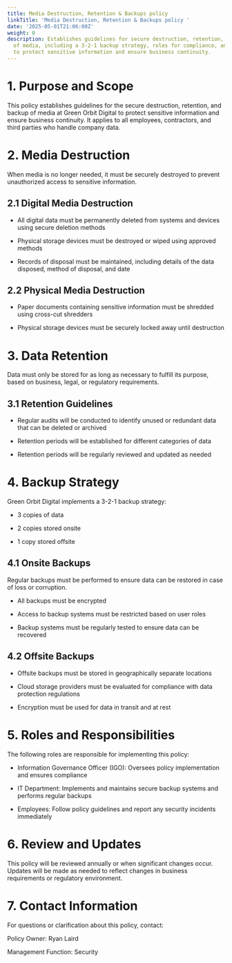 ```yaml
---
title: Media Destruction, Retention & Backups policy
linkTitle: 'Media Destruction, Retention & Backups policy '
date: '2025-05-01T21:06:00Z'
weight: 0
description: Establishes guidelines for secure destruction, retention, and backup
  of media, including a 3-2-1 backup strategy, roles for compliance, and regular reviews
  to protect sensitive information and ensure business continuity.
---
```



# 1. Purpose and Scope

This policy establishes guidelines for the secure destruction, retention, and backup of media at Green Orbit Digital to protect sensitive information and ensure business continuity. It applies to all employees, contractors, and third parties who handle company data.

# 2. Media Destruction

When media is no longer needed, it must be securely destroyed to prevent unauthorized access to sensitive information.

## 2.1 Digital Media Destruction

- All digital data must be permanently deleted from systems and devices using secure deletion methods

- Physical storage devices must be destroyed or wiped using approved methods

- Records of disposal must be maintained, including details of the data disposed, method of disposal, and date

## 2.2 Physical Media Destruction

- Paper documents containing sensitive information must be shredded using cross-cut shredders

- Physical storage devices must be securely locked away until destruction

# 3. Data Retention

Data must only be stored for as long as necessary to fulfill its purpose, based on business, legal, or regulatory requirements.

## 3.1 Retention Guidelines

- Regular audits will be conducted to identify unused or redundant data that can be deleted or archived

- Retention periods will be established for different categories of data

- Retention periods will be regularly reviewed and updated as needed

# 4. Backup Strategy

Green Orbit Digital implements a 3-2-1 backup strategy:

- 3 copies of data

- 2 copies stored onsite

- 1 copy stored offsite

## 4.1 Onsite Backups

Regular backups must be performed to ensure data can be restored in case of loss or corruption.

- All backups must be encrypted

- Access to backup systems must be restricted based on user roles

- Backup systems must be regularly tested to ensure data can be recovered

## 4.2 Offsite Backups

- Offsite backups must be stored in geographically separate locations

- Cloud storage providers must be evaluated for compliance with data protection regulations

- Encryption must be used for data in transit and at rest

# 5. Roles and Responsibilities

The following roles are responsible for implementing this policy:

- Information Governance Officer (IGO): Oversees policy implementation and ensures compliance

- IT Department: Implements and maintains secure backup systems and performs regular backups

- Employees: Follow policy guidelines and report any security incidents immediately

# 6. Review and Updates

This policy will be reviewed annually or when significant changes occur. Updates will be made as needed to reflect changes in business requirements or regulatory environment.

# 7. Contact Information

For questions or clarification about this policy, contact:

Policy Owner: Ryan Laird

Management Function: Security